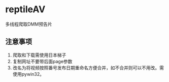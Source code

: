 # reptileAV
多线程爬取DMM预告片
## 注意事项
1. 爬取和下载需使用日本梯子
2. 复制网址不要带后面page参数
3. 改名为将视频按照番号发布日期重命名方便合并，如不合并则可以不用改。需使用pywin32。
